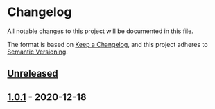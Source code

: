 # Changelog

All notable changes to this project will be documented in this file.

The format is based on [Keep a Changelog](https://keepachangelog.com/en/1.0.0/),
and this project adheres to [Semantic Versioning](https://semver.org/spec/v2.0.0.html).

## [Unreleased]

## [1.0.1] - 2020-12-18

[Unreleased]: https://github.com/escaped/django-networkx-astar-path/compare/1.0.1...HEAD
[1.0.1]: https://github.com/escaped/networkx-astar-path/tree/1.0.1
